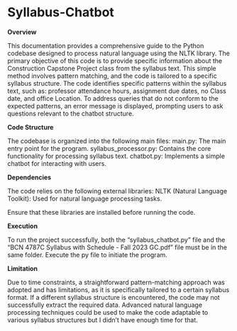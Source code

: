 # Syllabus-Chatbot

**Overview**

This documentation provides a comprehensive guide to the Python codebase designed to process natural language using the NLTK library. The primary objective of this code is to provide specific information about the Construction Capstone Project class from the syllabus text. This simple method involves pattern matching, and the code is tailored to a specific syllabus structure. The code identifies specific patterns within the syllabus text, such as: professor attendance hours, assignment due dates, no Class  date, and office Location. To address queries that do not conform to the expected patterns, an error message is displayed, prompting users to ask questions relevant to the chatbot structure. 

**Code Structure**

The codebase is organized into the following main files:
main.py: The main entry point for the program.
syllabus_processor.py: Contains the core functionality for processing syllabus text.
chatbot.py: Implements a simple chatbot for interacting with users.

**Dependencies**

The code relies on the following external libraries:
NLTK (Natural Language Toolkit): Used for natural language processing tasks.

Ensure that these libraries are installed before running the code.

**Execution**

To run the project successfully, both the “syllabus_chatbot.py” file and the “BCN 4787C Syllabus with Schedule - Fall 2023 GC.pdf” file must be in the same folder. 
Execute the py file to initiate the program.

**Limitation**

Due to time constraints, a straightforward pattern-matching approach was adopted and has limitations, as it is specifically tailored to a certain syllabus format. If a different syllabus structure is encountered, the code may not successfully extract the required data. Advanced natural language processing techniques could be used to make the code adaptable to various syllabus structures but I didn’t have enough time for that.
